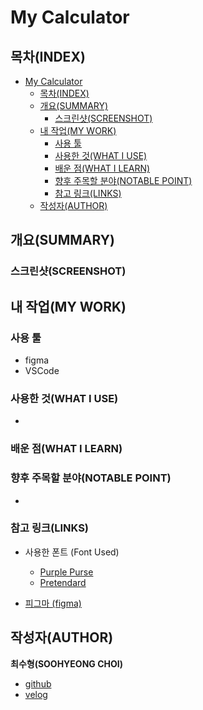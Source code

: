 # My Calculator

## 목차(INDEX)

- [My Calculator](#my-calculator)
  - [목차(INDEX)](#목차index)
  - [개요(SUMMARY)](#개요summary)
    - [스크린샷(SCREENSHOT)](#스크린샷screenshot)
  - [내 작업(MY WORK)](#내-작업my-work)
    - [사용 툴](#사용-툴)
    - [사용한 것(WHAT I USE)](#사용한-것what-i-use)
    - [배운 점(WHAT I LEARN)](#배운-점what-i-learn)
    - [향후 주목할 분야(NOTABLE POINT)](#향후-주목할-분야notable-point)
    - [참고 링크(LINKS)](#참고-링크links)
  - [작성자(AUTHOR)](#작성자author)

## 개요(SUMMARY)

### 스크린샷(SCREENSHOT)

## 내 작업(MY WORK)

### 사용 툴

- figma
- VSCode

### 사용한 것(WHAT I USE)

-

### 배운 점(WHAT I LEARN)

### 향후 주목할 분야(NOTABLE POINT)

-

### 참고 링크(LINKS)

- 사용한 폰트 (Font Used)

  - [Purple Purse](https://fonts.google.com/specimen/Purple+Purse)
  - [Pretendard](https://github.com/orioncactus/pretendard)

- [피그마 (figma)](https://www.figma.com/file/lxlLT33759Yc5b3fLDUV2b/MyCalculator?type=design&node-id=0%3A1&mode=design&t=CM6o3NuDvjpkmHut-1)

## 작성자(AUTHOR)

**최수형(SOOHYEONG CHOI)**

- [github](https://github.com/User850413)
- [velog](https://velog.io/@user850413)

